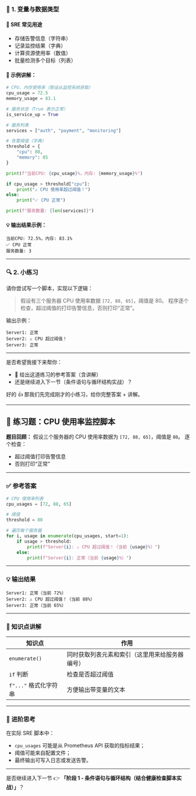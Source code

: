 
### 🧠 1. 变量与数据类型

#### 🎯 SRE 常见用途

* 存储告警信息（字符串）
* 记录监控结果（字典）
* 计算资源使用率（数值）
* 批量检测多个目标（列表）

#### 📘 示例讲解：

```python
# CPU、内存使用率（假设从监控系统获取）
cpu_usage = 72.5
memory_usage = 83.1

# 服务状态（True 表示正常）
is_service_up = True

# 服务列表
services = ["auth", "payment", "monitoring"]

# 告警阈值（字典）
threshold = {
    "cpu": 80,
    "memory": 85
}

print(f"当前CPU: {cpu_usage}%，内存: {memory_usage}%")

if cpu_usage > threshold["cpu"]:
    print("⚠️ CPU 使用率超过阈值！")
else:
    print("✅ CPU 正常")

print(f"服务数量: {len(services)}")
```

#### 💡 输出结果示例：

```
当前CPU: 72.5%，内存: 83.1%
✅ CPU 正常
服务数量: 3
```

---

### 🔍 2. 小练习

请你尝试写一个脚本，实现以下逻辑：

> 假设有三个服务器 CPU 使用率数据 `[72, 88, 65]`，阈值是 80。
> 程序逐个检查，超过阈值的打印告警信息，否则打印“正常”。

输出示例：

```
Server1: 正常
Server2: ⚠️ CPU 超过阈值！
Server3: 正常
```

---

是否希望我接下来帮你：

* 🧩 给出这道练习的参考答案（含讲解）
* 还是继续进入下一节（条件语句与循环结构实战）？






好的 👍 那我们先完成刚才的小练习，给你完整答案 + 讲解。

---

## 🧩 练习题：CPU 使用率监控脚本

**题目回顾：**
假设三个服务器的 CPU 使用率数据为 `[72, 88, 65]`，阈值是 `80`。
逐个检查：

* 超过阈值打印告警信息
* 否则打印“正常”

---

### ✅ 参考答案

```python
# CPU 使用率列表
cpu_usages = [72, 88, 65]

# 阈值
threshold = 80

# 遍历每个服务器
for i, usage in enumerate(cpu_usages, start=1):
    if usage > threshold:
        print(f"Server{i}: ⚠️ CPU 超过阈值！（当前 {usage}%）")
    else:
        print(f"Server{i}: 正常（当前 {usage}%）")
```

---

### 💡 输出结果

```
Server1: 正常（当前 72%）
Server2: ⚠️ CPU 超过阈值！（当前 88%）
Server3: 正常（当前 65%）
```

---

### 🧠 知识点讲解

| 知识点             | 作用                      |
| --------------- | ----------------------- |
| `enumerate()`   | 同时获取列表元素和索引（这里用来给服务器编号） |
| `if` 判断         | 检查是否超过阈值                |
| `f"..."` 格式化字符串 | 方便输出带变量的文本              |

---

### 🚀 进阶思考

在实际 SRE 脚本中：

* `cpu_usages` 可能是从 Prometheus API 获取的指标结果；
* 阈值可能来自配置文件；
* 最终输出可写入日志或发送告警。

---

是否继续进入下一节 👉
**「阶段 1 - 条件语句与循环结构（结合健康检查脚本实战）」**？

